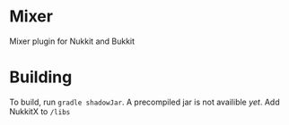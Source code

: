 # Mixer
Mixer plugin for Nukkit and Bukkit


# Building
To build, run `gradle shadowJar`. A precompiled jar is not availible _yet_.
Add NukkitX to `/libs`
